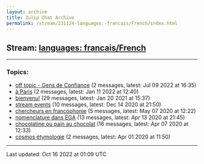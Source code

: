 ```yaml
---
layout: archive
title: Zulip Chat Archive
permalink: /stream/231124-languages:-francais/French/index.html
---
```


## Stream: [languages: francais/French](https://mattecapu.github.io/ct-zulip-archive/stream/231124-languages:-francais/French/index.html)
---

### Topics:

* [off topic - Gens de Confiance](topic/topic_off.20topic.20-.20Gens.20de.20Confiance.html) (2 messages, latest: Jul 09 2022 at 16:35)
* [à Paris](topic/topic_.C3.A0.20Paris.html) (2 messages, latest: Jan 11 2022 at 12:40)
* [bienvenu!](topic/topic_bienvenu!.html) (29 messages, latest: Jan 20 2021 at 15:37)
* [stream events](topic/topic_stream.20events.html) (10 messages, latest: Dec 14 2020 at 21:50)
* [chercheurs en francophonie](topic/topic_chercheurs.20en.20francophonie.html) (5 messages, latest: May 07 2020 at 12:22)
* [nomenclature dans EGA](topic/topic_nomenclature.20dans.20EGA.html) (13 messages, latest: Apr 13 2020 at 21:45)
* [chocolatine ou pain au chocolat](topic/topic_chocolatine.20ou.20pain.20au.20chocolat.html) (16 messages, latest: Apr 07 2020 at 12:33)
* [cosmos étymologie](topic/topic_cosmos.20.C3.A9tymologie.html) (2 messages, latest: Apr 01 2020 at 11:50)

<hr><p>Last updated: Oct 16 2022 at 01:09 UTC</p>